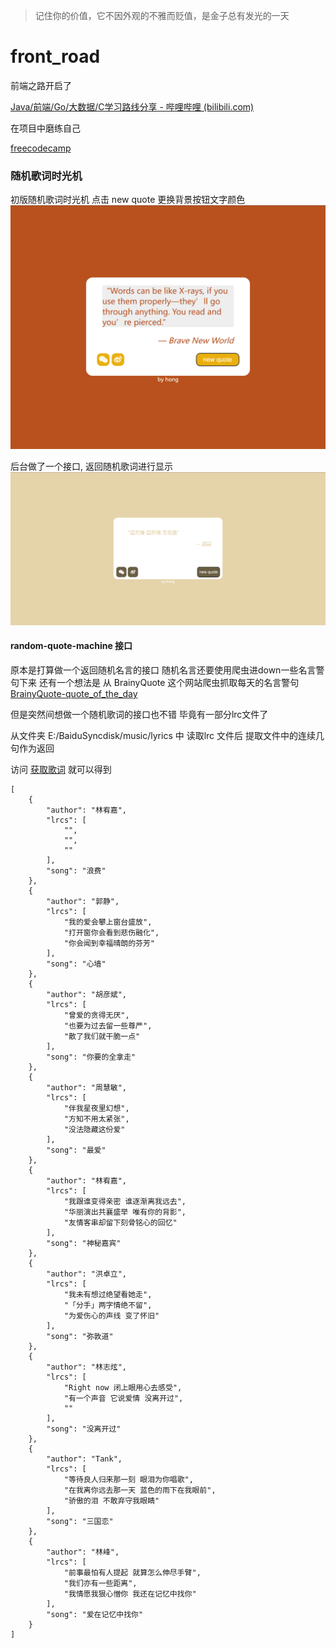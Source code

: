 > 记住你的价值，它不因外观的不雅而贬值，是金子总有发光的一天

# front_road

前端之路开启了

[Java/前端/Go/大数据/C学习路线分享 - 哔哩哔哩 (bilibili.com)](https://www.bilibili.com/read/cv14023271?spm_id_from=333.999.0.0)

在项目中磨练自己

[freecodecamp](https://www.freecodecamp.org/learn)


### 随机歌词时光机
初版随机歌词时光机
点击 new quote 更换背景按钮文字颜色
![random-quote-machineV1.0](https://raw.githubusercontent.com/HongXiaoHong/images/main/db/random-quote-machine.gif)


后台做了一个接口, 返回随机歌词进行显示
![random-quote-machineV2.0](https://raw.githubusercontent.com/HongXiaoHong/images/main/db/random_quote_song_lrcs.gif)

#### random-quote-machine 接口
原本是打算做一个返回随机名言的接口
随机名言还要使用爬虫进down一些名言警句下来
还有一个想法是
从 BrainyQuote 这个网站爬虫抓取每天的名言警句
[BrainyQuote-quote_of_the_day](https://www.brainyquote.com/quote_of_the_day)

但是突然间想做一个随机歌词的接口也不错
毕竟有一部分lrc文件了

从文件夹 E:/BaiduSyncdisk/music/lyrics 中
读取lrc 文件后
提取文件中的连续几句作为返回

访问 [获取歌词](http://localhost:8888/random/lrcs)
就可以得到
```json5
[
    {
        "author": "林宥嘉",
        "lrcs": [
            "",
            "",
            ""
        ],
        "song": "浪费"
    },
    {
        "author": "郭静",
        "lrcs": [
            "我的爱会攀上窗台盛放",
            "打开窗你会看到悲伤融化",
            "你会闻到幸福晴朗的芬芳"
        ],
        "song": "心墙"
    },
    {
        "author": "胡彦斌",
        "lrcs": [
            "曾爱的贪得无厌",
            "也要为过去留一些尊严",
            "散了我们就干脆一点"
        ],
        "song": "你要的全拿走"
    },
    {
        "author": "周慧敏",
        "lrcs": [
            "伴我星夜里幻想",
            "方知不用太紧张",
            "没法隐藏这份爱"
        ],
        "song": "最爱"
    },
    {
        "author": "林宥嘉",
        "lrcs": [
            "我跟谁变得亲密 谁逐渐离我远去",
            "华丽演出共襄盛举 唯有你的背影",
            "友情客串却留下刻骨铭心的回忆"
        ],
        "song": "神秘嘉宾"
    },
    {
        "author": "洪卓立",
        "lrcs": [
            "我未有想过绝望看她走",
            "「分手」两字情绝不留",
            "为爱伤心的声线 变了怀旧"
        ],
        "song": "弥敦道"
    },
    {
        "author": "林志炫",
        "lrcs": [
            "Right now 闭上眼用心去感受",
            "有一个声音 它说爱情 没离开过",
            ""
        ],
        "song": "没离开过"
    },
    {
        "author": "Tank",
        "lrcs": [
            "等待良人归来那一刻 眼泪为你唱歌",
            "在我离你远去那一天 蓝色的雨下在我眼前",
            "骄傲的泪 不敢弃守我眼睛"
        ],
        "song": "三国恋"
    },
    {
        "author": "林峰",
        "lrcs": [
            "前事最怕有人提起 就算怎么伸尽手臂",
            "我们亦有一些距离",
            "我情愿我狠心憎你 我还在记忆中找你"
        ],
        "song": "爱在记忆中找你"
    }
]
```


